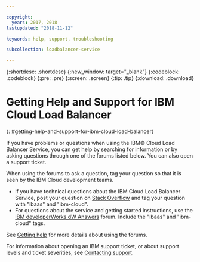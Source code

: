 ```yaml
---

copyright:
  years: 2017, 2018
lastupdated: "2018-11-12"

keywords: help, support, troubleshooting

subcollection: loadbalancer-service

---
```


{:shortdesc: .shortdesc}
{:new_window: target="_blank"}
{:codeblock: .codeblock}
{:pre: .pre}
{:screen: .screen}
{:tip: .tip}
{:download: .download}

# Getting Help and Support for IBM Cloud Load Balancer
{: #getting-help-and-support-for-ibm-cloud-load-balancer}

If you have problems or questions when using the IBM© Cloud Load Balancer Service, you can get help by searching for information or by asking questions through one of the forums listed below. You can also open a support ticket.

When using the forums to ask a question, tag your question so that it is seen by the IBM Cloud development teams.

* If you have technical questions about the IBM Cloud Load Balancer Service, post your question on [Stack Overflow](https://stackoverflow.com/search?q=lbaas+ibm-cloud) and tag your question with "lbaas" and "ibm-cloud".
* For questions about the service and getting started instructions, use the [IBM developerWorks dW Answers](https://developer.ibm.com/answers/topics/lbaas.html?smartspace=ibm-cloud) forum. Include the "lbaas" and "ibm-cloud" tags.

See [Getting help](https://{DomainName}/docs/get-support?topic=get-support-using-avatar) for more details about using the forums.

For information about opening an IBM support ticket, or about support levels and ticket severities, see [Contacting support](/docs/get-support?topic=get-support-contacting-bluemix-support-dedicated-local).
